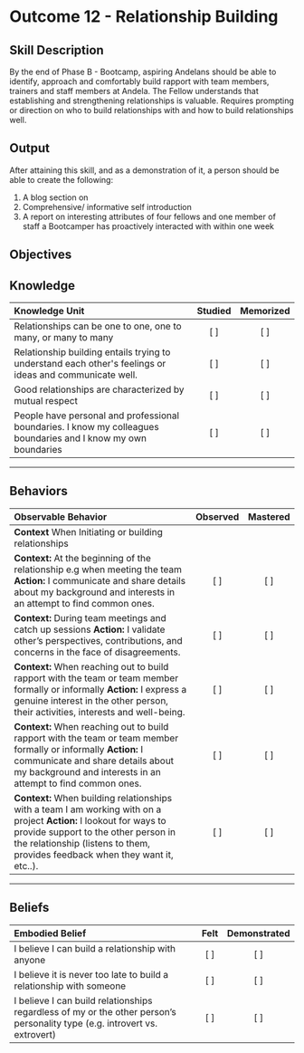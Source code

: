 # Outcome 12 - Relationship Building

**Skill Description**
----------
By the end of Phase B - Bootcamp, aspiring Andelans should be able to identify, approach and comfortably build rapport with team members, trainers and staff members at Andela.
The Fellow understands that establishing and strengthening relationships is valuable. Requires prompting or direction on who to build relationships with and how to build relationships well.


**Output**
----------
After attaining this skill, and as a demonstration of it, a person should be able to create the following:

1. A blog section on
2. Comprehensive/ informative self introduction
3. A report on interesting attributes of four fellows and one member of staff a Bootcamper has proactively interacted with within one week


**Objectives**
----------

## **Knowledge**


| Knowledge Unit   |      Studied      | Memorized |
|:-------------|:------------------:|:--------:|
| Relationships can be one to one, one to many, or many to many  | [ ] |    [ ] |
| Relationship building entails trying to understand each other's feelings or ideas and communicate well.  | [ ] |    [ ] |
| Good relationships are characterized by mutual respect  | [ ] |    [ ] |
| People have personal and professional boundaries. I know my colleagues boundaries and I know my own boundaries  | [ ] |    [ ] |


----------


## **Behaviors**


| Observable Behavior   |      Observed      | Mastered |
|:-------------|:------------------:|:--------:|
|**Context**   When Initiating or building relationships
| **Context:** At the beginning of the relationship e.g when meeting the team  **Action:** I communicate and share details about my background and interests in an attempt to find common ones. | [ ] |    [ ] |
| **Context:**  During team meetings and catch up sessions  **Action:** I validate other’s perspectives, contributions, and concerns in the face of disagreements. | [ ] |    [ ] |
| **Context:**  When reaching out to build rapport with the team or team member formally or informally **Action:** I express a genuine interest in the other person, their activities, interests and well-being. | [ ] |    [ ] |
| **Context:**   When reaching out to build rapport with the team or team member formally or informally   **Action:** I communicate and share details about my background and interests in an attempt to find common ones. | [ ] |    [ ] |
| **Context:**  When building relationships with a team I am working with on a project **Action:** I lookout for ways to provide support to the other person in the relationship (listens to them, provides feedback when they want it, etc..). | [ ] |    [ ] |

----------


## **Beliefs**


| Embodied Belief   |      Felt      | Demonstrated |
|:-------------|:------------------:|:--------:|
| I believe I can build a relationship with anyone |   [ ]   |   [ ] |
| I believe it is never too late to build a relationship with someone |   [ ]   |   [ ] |
| I believe I can build relationships regardless of my or the other person’s personality type (e.g. introvert vs. extrovert) |   [ ]   |   [ ] |
